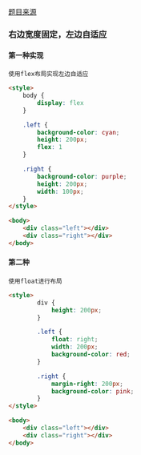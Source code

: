 [题目来源](https://blog.ihoey.com/posts/Interview/2018-02-28-alibaba-interview.html)

### 右边宽度固定，左边自适应
#### 第一种实现
`使用flex布局实现左边自适应`
```html
<style>
    body {
        display: flex
    }

    .left {
        background-color: cyan;
        height: 200px;
        flex: 1
    }

    .right {
        background-color: purple;
        height: 200px;
        width: 100px;
    }
</style>

<body>
    <div class="left"></div>
    <div class="right"></div>
</body>
```
#### 第二种
`使用float进行布局`
```html
<style>
        div {
            height: 200px;
        }

        .left {
            float: right;
            width: 200px;
            background-color: red;
        }

        .right {
            margin-right: 200px;
            background-color: pink;
        }
</style>

<body>
    <div class="left"></div>
    <div class="right"></div>
</body>
```